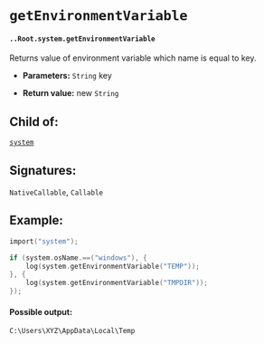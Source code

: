 # `getEnvironmentVariable`

#### `..Root.system.getEnvironmentVariable`

Returns value of environment variable which name is equal to key.

* **Parameters:** `String` key

* **Return value:** new `String`

## Child of:

[`system`](docs..Root.system.md)

## Signatures:

`NativeCallable`, `Callable`

## Example:

```c
import("system");

if (system.osName.==("windows"), {
    log(system.getEnvironmentVariable("TEMP"));
}, {
    log(system.getEnvironmentVariable("TMPDIR"));
});
```

#### Possible output:

```
C:\Users\XYZ\AppData\Local\Temp
```